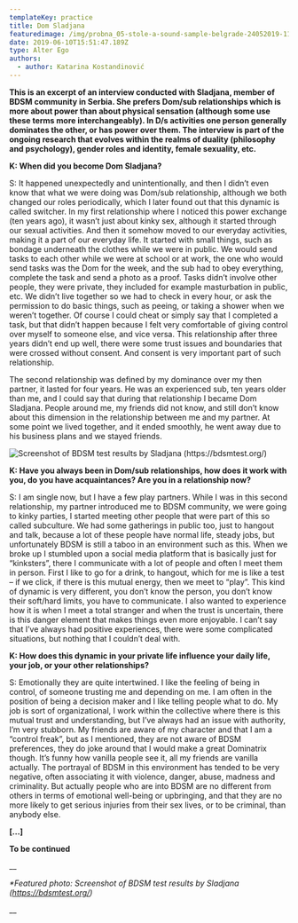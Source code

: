 ```yaml
---
templateKey: practice
title: Dom Sladjana
featuredimage: /img/probna_05-stole-a-sound-sample-belgrade-24052019-1137.jpg
date: 2019-06-10T15:51:47.189Z
type: Alter Ego​
authors:
  - author: Katarina Kostandinović
---
```

**This is an excerpt of an interview conducted with Sladjana, member of BDSM community in Serbia. She prefers Dom/sub relationships which is more about power than about physical sensation (although some use these terms more interchangeably). In D/s activities one person generally dominates the other, or has power over them. The interview is part of the ongoing research that evolves within the realms of duality (philosophy and psychology), gender roles and identity, female sexuality, etc.**

**K: When did you become Dom Sladjana?**

S: It happened unexpectedly and unintentionally, and then I didn’t even know that what we were doing was Dom/sub relationship, although we both changed our roles periodically, which I later found out that this dynamic is called switcher. In my first relationship where I noticed this power exchange (ten years ago), it wasn’t just about kinky sex, although it started through our sexual activities. And then it somehow moved to our everyday activities, making it a part of our everyday life. It started with small things, such as bondage underneath the clothes while we were in public. We would send tasks to each other while we were at school or at work, the one who would send tasks was the Dom for the week, and the sub had to obey everything, complete the task and send a photo as a proof. Tasks didn’t involve other people, they were private, they included for example masturbation in public, etc. We didn’t live together so we had to check in every hour, or ask the permission to do basic things, such as peeing, or taking a shower when we weren’t together. Of course I could cheat or simply say that I completed a task, but that didn’t happen because I felt very comfortable of giving control over myself to someone else, and vice versa. This relationship after three years didn’t end up well, there were some trust issues and boundaries that were crossed without consent. And consent is very important part of such relationship. 

The second relationship was defined by my dominance over my then partner, it lasted for four years. He was an experienced sub, ten years older than me, and I could say that during that relationship I became Dom Sladjana. People around me, my friends did not know, and still don’t know about this dimension in the relationship between me and my partner. At some point we lived together, and it ended smoothly, he went away due to his business plans and we stayed friends.

![Screenshot of BDSM test results by Sladjana (https://bdsmtest.org/)](/img/featured-photo-screenshot-of-bdsm-test-results-by-sladjana-httpsbdsmtest.org-.png "Screenshot of BDSM test results by Sladjana (https://bdsmtest.org/)")

**K: Have you always been in Dom/sub relationships, how does it work with you, do you have acquaintances? Are you in a relationship now?**

S: I am single now, but I have a few play partners. While I was in this second relationship, my partner introduced me to BDSM community, we were going to kinky parties, I started meeting other people that were part of this so called subculture. We had some gatherings in public too, just to hangout and talk, because a lot of these people have normal life, steady jobs, but unfortunately BDSM is still a taboo in an environment such as this. When we broke up I stumbled upon a social media platform that is basically just for “kinksters”, there I communicate with a lot of people and often I meet them in person. First I like to go for a drink, to hangout, which for me is like a test – if we click, if there is this mutual energy, then we meet to “play”. This kind of dynamic is very different, you don’t know the person, you don’t know their soft/hard limits, you have to communicate. I also wanted to experience how it is when I meet a total stranger and when the trust is uncertain, there is this danger element that makes things even more enjoyable. I can’t say that I’ve always had positive experiences, there were some complicated situations, but nothing that I couldn’t deal with.

**K: How does this dynamic in your private life influence your daily life, your job, or your other relationships?**

S: Emotionally they are quite intertwined. I like the feeling of being in control, of someone trusting me and depending on me. I am often in the position of being a decision maker and I like telling people what to do. My job is sort of organizational, I work within the collective where there is this mutual trust and understanding, but I’ve always had an issue with authority, I’m very stubborn. My friends are aware of my character and that I am a “control freak”, but as I mentioned, they are not aware of BDSM preferences, they do joke around that I would make a great Dominatrix though. It’s funny how vanilla people see it, all my friends are vanilla actually. The portrayal of BDSM in this environment has tended to be very negative, often associating it with violence, danger, abuse, madness and criminality. But actually people who are into BDSM are no different from others in terms of emotional well-being or upbringing, and that they are no more likely to get serious injuries from their sex lives, or to be criminal, than anybody else. 

**\[…]**

**To be continued**

__

_\*Featured photo: Screenshot of BDSM test results by Sladjana (https://bdsmtest.org/)_

__
